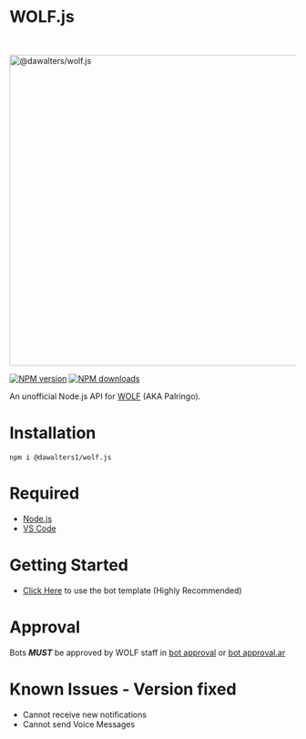 # WOLF.js
<br />
  <p>
    <a href="https://wolf.live"><img src="https://i.imgur.com/LUPN1a0.png" width="546" alt="@dawalters/wolf.js" /></a>
  </p>
<p>
    <a href="https://www.npmjs.com/package/@dawalters1/wolf.js"><img src="https://img.shields.io/npm/v/@dawalters1/wolf.js.svg?maxAge=3600" alt="NPM version" /></a>
    <a href="https://www.npmjs.com/package/@dawalters1/wolf.js"><img src="https://img.shields.io/npm/dt/@dawalters1/wolf.js.svg?maxAge=3600" alt="NPM downloads" /></a>
  </p>

An unofficial Node.js API for [WOLF](https://wolf.live/) (AKA Palringo).

# Installation 

```npm i @dawalters1/wolf.js```

# Required

- [Node.js](https://nodejs.org/dist/v14.17.0/node-v14.17.0-x86.msi)
- [VS Code](https://code.visualstudio.com/download)

# Getting Started

- [Click Here](https://github.com/dawalters1/Bot-Template/generate) to use the bot template (Highly Recommended)

# Approval

Bots _**MUST**_ be approved by WOLF staff in [bot approval](http://wolflive.com/bot+approval?r=80280172) or [bot approval.ar](http://wolflive.com/bot+approval.ar?r=80280172)
 
# Known Issues - Version fixed
- Cannot receive new notifications
- Cannot send Voice Messages
